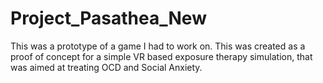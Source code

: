 # Project_Pasathea_New

This was a prototype of a game I had to work on. 
This was created as a proof of concept for a simple VR based exposure therapy simulation, 
that was aimed at treating OCD and Social Anxiety. 
